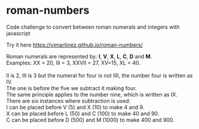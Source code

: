 # roman-numbers
Code challenge to convert between roman numerals and integers with javascript

Try it here https://vimartinez.github.io/roman-numbers/


Roman numerals are represented by: <b>I</b>, <b>V</b>, <b>X</b>, <b>L</b>, <b>C</b>, <b>D</b> and <b>M</b>.<br>
Examples: XX = 20, III = 3, XXVII = 27, XV=15, XL = 40.<br><br>
II is 2, III is 3 but the numeral for four is not IIII, the number four is written as IV. <br>
The one is before the five we subtract it making four. <br>
The same principle applies to the number nine, which is written as IX. <br>
There are six instances where subtraction is used:<br>
I can be placed before V (5) and X (10) to make 4 and 9. <br>
X can be placed before L (50) and C (100) to make 40 and 90.<br>
C can be placed before D (500) and M (1000) to make 400 and 900.<br>
